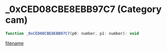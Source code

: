 # _0xCED08CBE8EBB97C7 (Category cam)

```js
function _0xCED08CBE8EBB97C7(p0: number, p1: number): void
```

[filename](_0xCED08CBE8EBB97C7_m.md ':include')